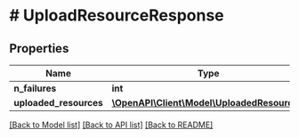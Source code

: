 # # UploadResourceResponse

## Properties

Name | Type | Description | Notes
------------ | ------------- | ------------- | -------------
**n_failures** | **int** |  | [optional]
**uploaded_resources** | [**\OpenAPI\Client\Model\UploadedResource[]**](UploadedResource.md) |  | [optional]

[[Back to Model list]](../../README.md#models) [[Back to API list]](../../README.md#endpoints) [[Back to README]](../../README.md)
